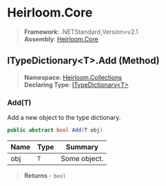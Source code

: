 # Heirloom.Core

> **Framework**: .NETStandard,Version=v2.1  
> **Assembly**: [Heirloom.Core][0]

## ITypeDictionary\<T>.Add (Method)

> **Namespace**: [Heirloom.Collections][0]  
> **Declaring Type**: [ITypeDictionary\<T>][1]

### Add(T)

Add a new object to the type dictionary.

```cs
public abstract bool Add(T obj)
```

| Name | Type | Summary      |
|------|------|--------------|
| obj  | `T`  | Some object. |

> **Returns** - `bool`

[0]: ../../../Heirloom.Core.md
[1]: ../ITypeDictionary[T].md
